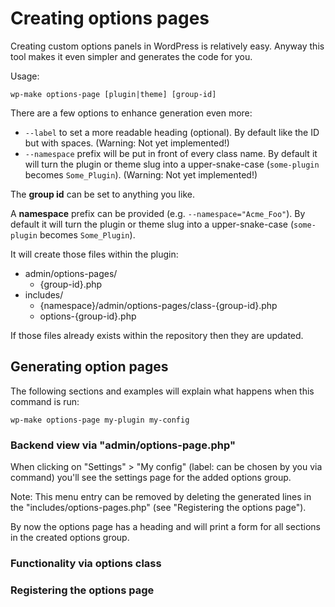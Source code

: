 # Creating options pages

Creating custom options panels in WordPress is relatively easy.
Anyway this tool makes it even simpler
and generates the code for you.

Usage:

    wp-make options-page [plugin|theme] [group-id]

There are a few options to enhance generation even more:

- `--label` to set a more readable heading (optional).
  By default like the ID but with spaces.
  (Warning: Not yet implemented!)
- `--namespace` prefix will be put in front of every
  class name.
  By default it will turn the plugin or theme slug
  into a upper-snake-case
  (`some-plugin` becomes `Some_Plugin`).
  (Warning: Not yet implemented!)

The **group id** can be set to anything you like.

A **namespace** prefix can be provided
(e.g. `--namespace="Acme_Foo"`).
By default it will turn the plugin or theme slug
into a upper-snake-case
(`some-plugin` becomes `Some_Plugin`).


It will create those files within the plugin:

- admin/options-pages/
  - {group-id}.php
- includes/
  - {namespace}/admin/options-pages/class-{group-id}.php
  - options-{group-id}.php

If those files already exists within the repository
then they are updated.

## Generating option pages

The following sections
and examples will explain what happens
when this command is run:

    wp-make options-page my-plugin my-config



### Backend view via "admin/options-page.php"

When clicking on "Settings" > "My config" (label: can be chosen by you via command)
you'll see the settings page for the added options group.

Note: This menu entry can be removed
by deleting the generated lines in the "includes/options-pages.php"
(see "Registering the options page").

By now the options page has a heading
and will print a form for all sections in the created options group.


### Functionality via options class

### Registering the options page


[1]: https://codex.wordpress.org/Creating_Options_Pages
